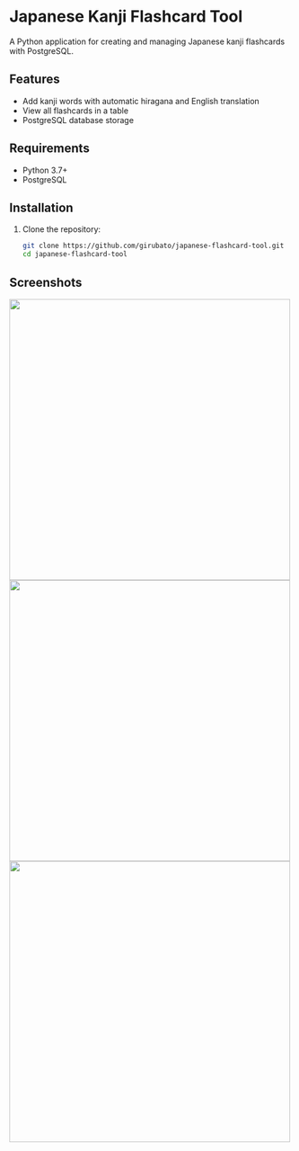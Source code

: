 # Japanese Kanji Flashcard Tool

A Python application for creating and managing Japanese kanji flashcards with PostgreSQL.

## Features
- Add kanji words with automatic hiragana and English translation
- View all flashcards in a table
- PostgreSQL database storage

## Requirements
- Python 3.7+
- PostgreSQL

## Installation
1. Clone the repository:
   ```bash
   git clone https://github.com/girubato/japanese-flashcard-tool.git
   cd japanese-flashcard-tool
   ```

## Screenshots
<img width="500" src="https://github.com/user-attachments/assets/d8aa3466-f7b4-47e5-8ed6-739c4abce2e8" />

<img width="500" src="https://github.com/user-attachments/assets/5ddd6875-525b-475d-9725-8aed3f5649e6" />

<img width="500" src="https://github.com/user-attachments/assets/564759c7-fe54-4d91-927b-d63ad64b4cfa" />
